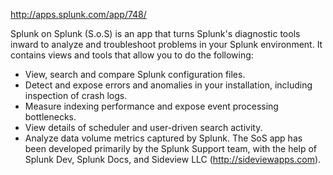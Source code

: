 http://apps.splunk.com/app/748/

Splunk on Splunk (S.o.S) is an app that turns Splunk's diagnostic tools inward to analyze and troubleshoot problems in your Splunk environment. It contains views and tools that allow you to do the following: 
* View, search and compare Splunk configuration files. 
* Detect and expose errors and anomalies in your installation, including inspection of crash logs. 
* Measure indexing performance and expose event processing bottlenecks. 
* View details of scheduler and user-driven search activity. 
* Analyze data volume metrics captured by Splunk. 
The SoS app has been developed primarily by the Splunk Support team, with the help of Splunk Dev, Splunk Docs, and Sideview LLC (http://sideviewapps.com).


